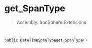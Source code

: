 ﻿

# get_SpanType

> Assembly: IronSphere.Extensions



```


public DateTimeSpanTypeget_SpanType()
```